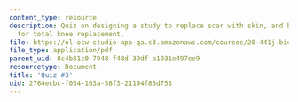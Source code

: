 ```yaml
---
content_type: resource
description: Quiz on designing a study to replace scar with skin, and biomaterials
  for total knee replacement.
file: https://ol-ocw-studio-app-qa.s3.amazonaws.com/courses/20-441j-biomaterials-tissue-interactions-fall-2009/2764ecbcf054163a58f321194f85d753_MIT20_441JF09_quiz3.pdf
file_type: application/pdf
parent_uid: 8c4b81c0-7948-f48d-39df-a1931e497ee9
resourcetype: Document
title: 'Quiz #3'
uid: 2764ecbc-f054-163a-58f3-21194f85d753
---
```

